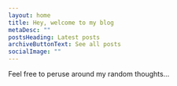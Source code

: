 ```yaml
---
layout: home
title: Hey, welcome to my blog
metaDesc: ""
postsHeading: Latest posts
archiveButtonText: See all posts
socialImage: ""
---
```

Feel free to peruse around my random thoughts...